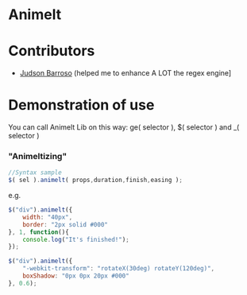 Animelt
============

# Contributors 

- [Judson Barroso](https://github.com/judsonbsilva) (helped me to enhance A LOT the regex engine]

# Demonstration of use

You can call Animelt Lib on this way: ge( selector ), $( selector ) and _( selector )

### "Animeltizing"

```javascript
//Syntax sample
$( sel ).animelt( props,duration,finish,easing );
```
e.g.
```javascript
$("div").animelt({
	width: "40px",
	border: "2px solid #000"
}, 1, function(){
	console.log("It's finished!");
});

$("div").animelt({
	"-webkit-transform": "rotateX(30deg) rotateY(120deg)",
	boxShadow: "0px 0px 20px #000"
}, 0.6);
```

